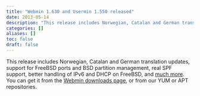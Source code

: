 ```yaml
---
title: "Webmin 1.630 and Usermin 1.550 released"
date: 2013-05-14
description: "This release includes Norwegian, Catalan and German translation updates, support for FreeBSD..."
categories: []
aliases: []
toc: false
draft: false
---
```

This release includes Norwegian, Catalan and German translation updates, support for FreeBSD ports and BSD partition management, real SPF support, better handling of IPv6 and DHCP on FreeBSD, and [much more][1]. You can get it from the [Webmin downloads page][2], or from our YUM or APT repositories.

  [1]: changes.html
  [2]: download.html
